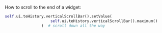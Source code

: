 How to scroll to the end of a widget:

```python
self.ui.teHistory.verticalScrollBar().setValue(
                    self.ui.teHistory.verticalScrollBar().maximum()
                )  # scroll down all the way
```
